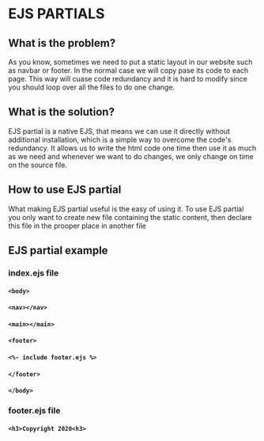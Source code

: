 # EJS PARTIALS
## What is the problem?
As you know, sometimes we need to put a static layout in our website such as navbar or footer. In the normal case we will copy pase its code to each page. This way will cuase code redundancy and it is hard to modify since you should loop over all the files to do one change.

## What is the solution?
EJS partial is a native EJS, that means we can use it directly without additional installation, which is a simple way to overcome the code's redundancy. It allows us to write the html code one time then use it as much as we need and whenever we want to do changes, we only change on time on the source file.

## How to use EJS partial
What making EJS partial useful is the easy of using it. To use EJS partial you only want to create new file containing the static content, then declare this file in the prooper place in another file

## EJS partial example
### index.ejs file
#### `<body>`
#### `<nav></nav>`
#### `<main></main>`
#### `<footer>`
#### `<%- include footer.ejs %>`
#### `</footer>`
#### `</body>`

### footer.ejs file
#### `<h3>Copyright 2020<h3>`
